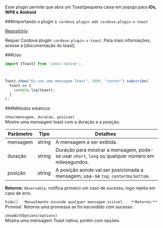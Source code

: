 Esse plugin permite que abra um Toast(pequena caixa em popup) para **iOs, WP8 e Android**

###Importando o plugin
`$ cordova plugin add cordova-plugin-x-toast`  

[Repositório](https://github.com/EddyVerbruggen/Toast-PhoneGap-Plugin)

Requer Cordova plugin: `cordova-plugin-x-toast`. Para mais informações, acesse a [documentação do toast]

###Uso
```javascript
import {Toast} from 'ionic-native';



Toast.show("Eu sou uma mensagem Toast", 5000, "center").subscribe(
  toast => {
    console.log(toast);
  }
);

```

###Métodos estáticos


`show(mensagem, duracao, posicao)`  
Mostre uma mensagem toast com a duração e a posição.

Parâmetro | Tipo | Detalhes
--- | --- | ---
mensagem | string | A mensagem a ser exibida.
duração | string | Duração para mostrar a mensagem, pode-se usar `short`, `long` ou qualquer número em milesegundos.
posição | string | A posição aonde vai ser posicionada a mensagem, usa-se `top`, `center`ou `bottom`.  
**Retorno:** `Observable`, notifica primeiro um caso de sucesso, logo rejeita em caso de erro.

`hide()  
Manualmente esconde qualquer mensagem visível.  
**Retorno:** `Promise` Retorna uma promessa se foi escondido com sucesso.

`showWithOptions(options)`  
Mostra uma mensagem Toast nativa, porém com opções. 